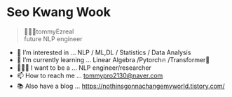 # Seo Kwang Wook
> 👨🏻‍💻tommyEzreal   
> future NLP engineer 

- 👀 I’m interested in ...  NLP / ML,DL / Statistics / Data Analysis         
- 🌱 I’m currently learning ... Linear Algebra /Pytorch🔥 /Transformer🤗
- 👨🏻‍💻 I want to be a ... NLP engineer/researcher
- 📫 How to reach me ... tommypro2130@naver.com
- 📚 Also have a blog ... https://nothinsgonnachangemyworld.tistory.com/













<!--
**tommyEzreal/tommyEzreal** is a ✨ _special_ ✨ repository because its `README.md` (this file) appears on your GitHub profile.

